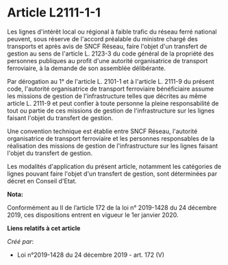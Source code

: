 # Article L2111-1-1

Les lignes d'intérêt local ou régional à faible trafic du réseau ferré national peuvent, sous réserve de l'accord préalable
du ministre chargé des transports et après avis de SNCF Réseau, faire l'objet d'un transfert de gestion au sens de l'article
L. 2123-3 du code général de la propriété des personnes publiques au profit d'une autorité organisatrice de transport
ferroviaire, à la demande de son assemblée délibérante.

Par dérogation au 1° de l'article L. 2101-1 et à l'article L. 2111-9 du présent code, l'autorité organisatrice de transport
ferroviaire bénéficiaire assume les missions de gestion de l'infrastructure telles que décrites au même article L. 2111-9 et
peut confier à toute personne la pleine responsabilité de tout ou partie de ces missions de gestion de l'infrastructure sur
les lignes faisant l'objet du transfert de gestion.

Une convention technique est établie entre SNCF Réseau, l'autorité organisatrice de transport ferroviaire et les personnes
responsables de la réalisation des missions de gestion de l'infrastructure sur les lignes faisant l'objet du transfert de
gestion.

Les modalités d'application du présent article, notamment les catégories de lignes pouvant faire l'objet d'un transfert de
gestion, sont déterminées par décret en Conseil d'Etat.

**Nota:**

Conformément au II de l’article 172 de la loi n° 2019-1428 du 24 décembre 2019, ces dispositions entrent en vigueur le 1er
janvier 2020.

**Liens relatifs à cet article**

_Créé par_:

  - Loi n°2019-1428 du 24 décembre 2019 - art. 172 (V)
